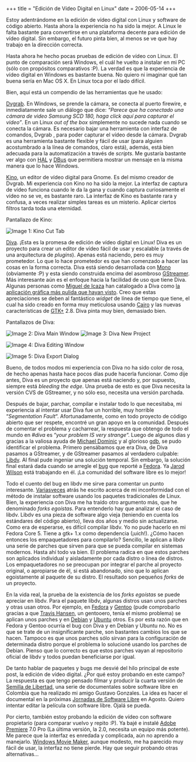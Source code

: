 +++
title = "Edición de Vídeo Digital en Linux"
date = 2006-05-14
+++

Estoy adentrándome en la edición de vídeo digital con Linux y software de código abierto. Hasta ahora la experiencia no ha sido la mejor. A Linux le falta bastante para convertirse en una plataforma decente para edición de vídeo digital. Sin embargo, el futuro pinta bien, al menos se ve que hay trabajo en la dirección correcta.

Hasta ahora he hecho pocas pruebas de edición de vídeo con Linux. El punto de comparación será Windows, el cuál he vuelto a instalar en mi PC (sólo con propósitos comparativos :P). La verdad es que la experiencia de vídeo digital en Windows es bastante buena. No quiero ni imaginar qué tan buena sería en Mac OS X. En Linux toca por el lado difícil.

Bien, aquí está un compendio de las herramientas que he usado:

[Dvgrab](http://www.kinodv.org/). En Windows, se prende la cámara, se conecta al puerto firewire, e inmediatamente sale un diálogo que dice: _“Parece que ha conectado una cámara de video Samsung SCD 180, haga click aquí para capturar el video”_. En un Linux _out of the box_ simplemente no sucede nada cuando se conecta la cámara. Es necesario bajar una herramienta con interfaz de comandos, Dvgrab , para poder capturar el vídeo desde la cámara. Dvgrab es una herramienta bastante flexible y fácil de usar (para alguien acostumbrado a la línea de comandos, claro está), además, está bien adecuada para la automatización a través de _scripts_. Me gustaría bastante ver algo con [HAL](http://freedesktop.org/wiki/Software_2fhal) y [DBus](http://www.freedesktop.org/wiki/Software/dbus) que permitiera mostrar un mensaje en la misma manera que lo hace Windows.

[Kino](http://www.kinodv.org/), un editor de vídeo digital para Gnome. Es del mismo creador de Dvgrab. Mi experiencia con Kino no ha sido la mejor. La interfaz de captura de vídeo funciona cuando le da la gana y cuando captura curiosamente el vídeo no se ve, es bastante raro. La interfaz de Kino es bastante rara y confusa, a veces realizar simples tareas es un misterio. Aplicar ciertos filtros tarda toda una eternidad.

Pantallazo de Kino:

![Image 1: Kino Cut Tab](/images/edicion-de-video-digital-en-linux/kino1.png)

[Diva](http://www.diva-project.org/). ¡Esta es la promesa de edición de vídeo digital en Linux! Diva es un proyecto para crear un editor de vídeo fácil de usar y escalable (a través de una arquitectura de _plugins_). Apenas está naciendo, pero es muy prometedor. Lo que lo hace prometedor es que han comenzado a hacer las cosas en la forma correcta. Diva está siendo desarrollada con [Mono](http://www.mono-project.com/) (obviamente :P) y esta siendo construida encima del asombroso [GStreamer](http://gstreamer.freedesktop.org/). Más interesante aún es el enfoque hacia la facilidad de uso que tiene Diva. Algunas personas como [Miguel de Icaza](http://tirania.org/blog) han catalogado a Diva como [la aplicación gráfica más pulida que hayan visto](http://tirania.org/blog/archive/2006/Apr-13.html). Creo que estas apreciaciones se deben al fantástico _widget_ de línea de tiempo que tiene, el cual ha sido creado en forma muy meticulosa usando [Cairo](http://cairographics.org/) y las nuevas características de [GTK+](http://www.gtk.org/) 2.8. Diva pinta muy bien, demasiado bien.

Pantallazos de Diva:

![Image 2: Diva Main Window](/images/edicion-de-video-digital-en-linux/diva1.png)
![Image 3: Diva New Project](/images/edicion-de-video-digital-en-linux/diva2.png)

![Image 4: Diva Editing Window](/images/edicion-de-video-digital-en-linux/diva3.png)

![Image 5: Diva Export Dialog](/images/edicion-de-video-digital-en-linux/diva4.png)

Bueno, de todos modos mi experiencia con Diva no ha sido color de rosa, de hecho apenas hasta hace pocos días pude hacerla funcionar. Como dije antes, Diva es un proyecto que apenas está naciendo y, por supuesto, siempre está _bleeding the edge_. Una prueba de esto es que Diva necesita la versión CVS de GStreamer, y no sólo eso, necesita una versión parchada.

Después de bajar, parchar, compilar e instalar todo lo que necesitaba, mi experiencia al intentar usar Diva fue un horrible, muy horrible “_Segmentation Fault_“. Afortunadamente, como en todo proyecto de código abierto que ser respete, encontré un gran apoyo en la comunidad. Después de comentar el problema y cacharrear, la respuesta que obtengo de todo el mundo en _#diva_ es “_your problem IS very strange_“. Luego de algunos días y gracias a la valiosa ayuda de [Michael Dominic](http://www.mdk.org.pl/) y al glorioso [gdb](http://www.gnu.org/software/gdb/), se pudo identificar el problema. Primero pensábamos que era Diva, de Diva pasamos a GStreamer, y de GStreamer pasamos al verdadero culpable: [Libdv](http://libdv.sourceforge.net/). Al final pude ingeniar una solución temporal. Sin embargo, la solución final estará dada cuando se arregle el [bug](https://bugzilla.redhat.com/bugzilla/show_bug.cgi?id=191133) que reporté a [Fedora](http://fedoraproject.org/). Ya [Jarod Wilson](http://wilsonet.com/) está trabajando en él. ¡La comunidad del software libre es lo mejor!

Todo el cuento del bug en libdv me sirve para comentar un punto interesante. [Varias](http://ceronman.blogspot.com/2005/12/detesto-los-paquetes-parte-2.html)[veces](http://gluc.unicauca.edu.co/wiki/index.php/Necesitamos_un_nuevo_sistema_de_paquetes_de_software_para_GNU/Linux.) atrás he escrito acerca de mi inconformidad con el método de instalar software usando los paquetes tradicionales de Linux. Bien, la experiencia con Diva me ha traído otro argumento más, que he denominado _forks egoístas_. Para entenderlo hay que analizar el caso de libdv. Libdv es una pieza de software algo vieja (teniendo en cuenta los estándares del código abierto), lleva dos años y medio sin actualizarse. Como era de esperarse, es difícil compilar libdv. Yo no pude hacerlo en mi Fedora Core 5. Tiene a gtk+ 1.x como dependencia (¡uich!). ¿Cómo hacen entonces los empaquetadores para compilarlo? Sencillo, le aplican a libdv una serie de parches que sirven para que se pueda compilar en sistemas modernos. Hasta ahí todo va bien. El problema radica en que estos parches son aplicados individual y aisladamente por cada distro o línea de distros. Los empaquetadores no se preocupan por integrar el parche al proyecto original, o apropiarse de él, si está abandonado, sino que lo aplican egoistamente al paquete de su distro. El resultado son pequeños _forks_ de un proyecto.

En la vida real, la prueba de la existencia de los _forks egoístas_ se puede apreciar en libdv. Para el paquete libdv, algunas distros usan unos parches y otras usan otros. Por ejemplo, en [Fedora](http://fedoraproject.org/) y [Gentoo](http://www.gentoo.org/) (pude comprobarlo gracias a que [Travis Hansen](http://thansen.videoweblog.eu/), un gentooero, tenía el mismo problema) se aplican unos parches y en [Debian](https://ceronman.com/2006/05/14/edicion-de-video-digital-en-linux/www.debian.org) y [Ubuntu](https://ceronman.com/2006/05/14/edicion-de-video-digital-en-linux/www.ubuntu.com) otros. Es por esta razón que en Fedora y Gentoo ocurría el bug con Diva y en Debian y Ubuntu no. No es que se trate de un insignificante parche, son bastantes cambios los que se hacen. Tampoco es que unos parches sólo sirvan para la configuración de determinada distro porque el problema lo solucioné usando los parches de Debian. Pienso que lo correcto es que estos parches vayan al repositorio oficial de libdv y todos puedan beneficiarse por igual.

De tanto hablar de paquetes y bugs me desvié del hilo principal de este post, la edición de vídeo digital. ¿Por qué estoy probando en este campo? La respuesta es que tengo pensado filmar y producir la cuarta versión de [Semilla de Libertad](http://www.kazak.ws/semilla/), una serie de documentales sobre software libre en Colombia que ha realizado mi amigo Gustavo Gonzales. La idea es hacer el documental en la próximas [Jornadas de Software Libre](http://www.el-directorio.org:8080/JSL) en Agosto. Quiero intentar editar la película con software libre. Ojalá se pueda.

Por cierto, también estoy probando la edición de vídeo con software propietario (para comparar vuelvo y repito :P). Ya bajé e instalé [Adobe Premiere](http://www.adobe.com/go/gntray_prod_premiere_home) 7.0 Pro (La última versión, la 2.0, necesita un equipo más potente). Me parece que la interfaz es enredada y complicada, aún no aprendo a manejarlo. [Windows Movie Maker](http://www.microsoft.com/windowsxp/downloads/updates/moviemaker2.mspx), aunque modesto, me ha parecido muy fácil de usar, la interfaz no tiene pierde. Hay que seguir probando otras alternativas…
